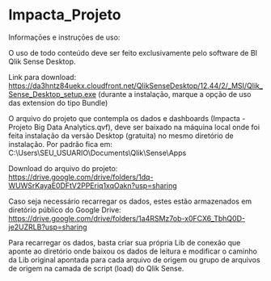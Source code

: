# Impacta_Projeto

Informaçōes e instruçōes de uso:

O uso de todo conteúdo deve ser feito exclusivamente pelo software de BI Qlik Sense Desktop.

Link para download: https://da3hntz84uekx.cloudfront.net/QlikSenseDesktop/12.44/2/_MSI/Qlik_Sense_Desktop_setup.exe
(durante a instalação, marque a opção de uso das extension do tipo Bundle)

O arquivo do projeto que contempla os dados e dashboards (Impacta - Projeto Big Data Analytics.qvf), deve ser baixado na máquina local onde foi feita instalação da versão Desktop (gratuita) no mesmo diretório de instalação. Por padrão fica em: C:\Users\SEU_USUARIO\Documents\Qlik\Sense\Apps

Download do arquivo do projeto: https://drive.google.com/drive/folders/1dq-WUWSrKayaE0DFtV2PPEriq1xqOakn?usp=sharing

Caso seja necessário recarregar os dados, estes estão armazenados em diretório público do Google Drive: 
https://drive.google.com/drive/folders/1a4RSMz7ob-x0FCX6_TbhQ0D-je2UZRLB?usp=sharing

Para recarregar os dados, basta criar sua própria Lib de conexão que aponte ao diretório onde baixou os dados de leitura e modificar o caminho da Lib original apontada para cada arquivo de origem ou grupo de arquivos de origem na camada de script (load) do Qlik Sense.
